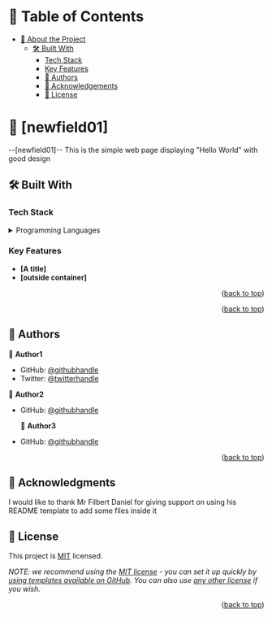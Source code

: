 <a name="readme-top"></a>

# 📗 Table of Contents

- [📖 About the Project](#about-project)
  - [🛠 Built With](#built-with)
    - [Tech Stack](#tech-stack)
    - [Key Features](#key-feature)
    - [👥 Authors](#authors)
    - [🙏 Acknowledgements](#acknowledgements)
    - [📝 License](#license)

# 📖 [newfield01] <a name="about-project"></a>

--[newfield01]-- This is the simple web page displaying "Hello World" with good design

## 🛠 Built With <a name="built-with"></a>

### Tech Stack <a name="tech-stack"></a>

<details>
<summary>Programming Languages</summary>
<ul>
<li><a href="www.html.com">HTML</a></li>
<li><a href="www.css.com">CSS</a></li>
</ul>
</details>

### Key Features <a name="key-features"></a>

- **[A title]**
- **[outside container]**

<p align="right">(<a href="#readme-top">back to top</a>)</p>

<p align="right">(<a href="#readme-top">back to top</a>)</p>

## 👥 Authors <a name="authors"></a>

👤 **Author1**

- GitHub: [@githubhandle](https://github.com/peterbrizzy)
- Twitter: [@twitterhandle](https://twitter.com/peterbrizzy)

👤 **Author2**

- GitHub: [@githubhandle](https://github.com/adonis-dave)

  👤 **Author3**

- GitHub: [@githubhandle](https://github.com/FilbertKimasa)

<p align="right">(<a href="#readme-top">back to top</a>)</p>

## 🙏 Acknowledgments <a name="acknowledgements"></a>

I would like to thank Mr Filbert Daniel for giving support on using his README template to add some files inside it

## 📝 License <a name="license"></a>

This project is [MIT](./LICENSE) licensed.

_NOTE: we recommend using the [MIT license](https://choosealicense.com/licenses/mit/) - you can set it up quickly by [using templates available on GitHub](https://docs.github.com/en/communities/setting-up-your-project-for-healthy-contributions/adding-a-license-to-a-repository). You can also use [any other license](https://choosealicense.com/licenses/) if you wish._

<p align="right">(<a href="#readme-top">back to top</a>)</p>
